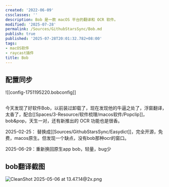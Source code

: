 ```yaml
---
created: '2022-06-09'
cssclasses: ''
description: Bob 是一款 macOS 平台的翻译和 OCR 软件。
modified: '2025-07-28'
permalink: /Sources/GithubStarsSync/Bob.md
publish: true
published: '2025-07-28T20:01:32.782+08:00'
tags:
- macOS软件
- raycast插件
title: Bob
---
```

## 配置同步

![[config-1751195220.bobconfig]]

##

今天发现了好软件Bob，以前装过卸载了，现在发现他的牛逼之处了，浮窗翻译，太香了，配合[[Spaces/3-Resource/软件梳理/macos软件/Popclip]]，bob&pop，天生一对，还有新推出的 OCR 功能也是很香。

2025-02-25： 替换成[[Sources/GithubStarsSync/Easydict]]，完全开源，免费，macos原生。但发现一个缺点，没有bob那种ocr的窗口。

2025-06-29：重新换回原生app bob，轻量，bug少

## bob翻译截图

![CleanShot 2025-05-06 at 13.47.14@2x.png](https://pub-pic.oldwinter.top/2025/05/1473aeba8b2074c2ca65fefce3b0471f.png)
